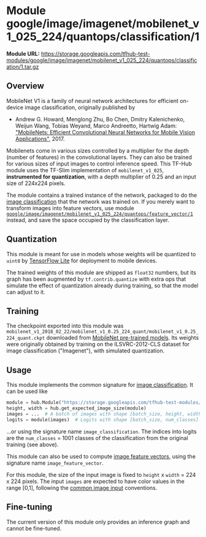 # Module google/image/imagenet/mobilenet_v1_025_224/quantops/classification/1

**Module URL:** https://storage.googleapis.com/tfhub-test-modules/google/image/imagenet/mobilenet_v1_025_224/quantops/classification/1.tar.gz

## Overview

MobileNet V1 is a family of neural network architectures for efficient
on-device image classification, originally published by

  * Andrew G. Howard, Menglong Zhu, Bo Chen, Dmitry Kalenichenko, Weijun Wang,
    Tobias Weyand, Marco Andreetto, Hartwig Adam:
    ["MobileNets: Efficient Convolutional Neural Networks for
    Mobile Vision Applications"](https://arxiv.org/abs/1704.04861), 2017.

Mobilenets come in various sizes controlled by a multiplier for the
depth (number of features) in the convolutional layers. They can also be
trained for various sizes of input images to control inference speed.
This TF-Hub module uses the TF-Slim implementation of
`mobilenet_v1_025`, **instrumented for quantization**,
with a depth multiplier of 0.25 and an input size of
224x224 pixels.

The module contains a trained instance of the network, packaged to do the
[image classification](../../../../../../../common_signatures/images.md#image-classification)
that the network was trained on. If you merely want to transform images into
feature vectors, use module
[`google/image/imagenet/mobilenet_v1_025_224/quantops/feature_vector/1`](../feature_vector/1.md)
instead, and save the space occupied by the classification layer.


## Quantization

This module is meant for use in models whose weights will be quantized to
`uint8` by [TensorFlow Lite](https://www.tensorflow.org/mobile/tflite/)
for deployment to mobile devices.

The trained weights of this module are shipped as `float32` numbers,
but its graph has been augmented by `tf.contrib.quantize` with extra ops
that simulate the effect of quantization already during training,
so that the model can adjust to it.

## Training

The checkpoint exported into this module was `mobilenet_v1_2018_02_22/mobilenet_v1_0.25_224_quant/mobilenet_v1_0.25_224_quant.ckpt` downloaded
from
[MobileNet pre-trained models](https://github.com/tensorflow/models/blob/master/research/slim/nets/mobilenet_v1.md).
Its weights were originally obtained by training on the ILSVRC-2012-CLS
dataset for image classification ("Imagenet"), with simulated quantization.

## Usage

This module implements the common signature for 
[image classification](../../../../../../../common_signatures/images.md#image-classification).
It can be used like

```python
module = hub.Module("https://storage.googleapis.com/tfhub-test-modules/google/image/imagenet/mobilenet_v1_025_224/quantops/classification/1.tar.gz")
height, width = hub.get_expected_image_size(module)
images = ...  # A batch of images with shape [batch_size, height, width, 3].
logits = module(images)  # Logits with shape [batch_size, num_classes].
```

...or using the signature name `image_classification`. The indices into logits
are the `num_classes` = 1001 classes of the classification from
the original training (see above).

This module can also be used to compute [image feature
vectors](../../../../../../../common_signatures/images.md#image-feature-vector),
using the signature name `image_feature_vector`.

For this module, the size of the input image is fixed to
`height` x `width` = 224 x 224 pixels.
The input `images` are expected to have color values in the range [0,1],
following the
[common image input](../../../../../../../common_signatures/images.md#image-input)
conventions.


## Fine-tuning

The current version of this module only provides an inference graph
and cannot be fine-tuned.
